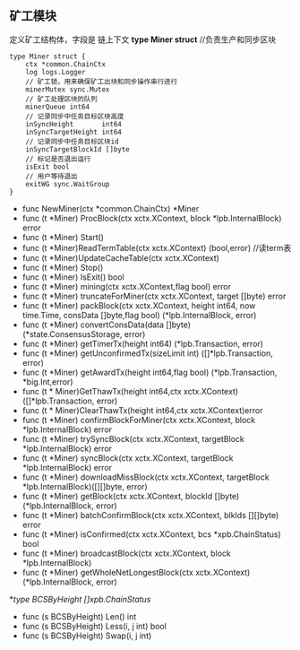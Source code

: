 ## 矿工模块
定义矿工结构体，字段是 链上下文
**type Miner struct**   //负责生产和同步区块 
```
type Miner struct {
    ctx *common.ChainCtx
    log logs.Logger
    // 矿工锁，用来确保矿工出块和同步操作串行进行
    minerMutex sync.Mutex
    // 矿工处理区块的队列
    minerQueue int64
    // 记录同步中任务目标区块高度
    inSyncHeight       int64
    inSyncTargetHeight int64
    // 记录同步中任务目标区块id
    inSyncTargetBlockId []byte
    // 标记是否退出运行
    isExit bool
    // 用户等待退出
    exitWG sync.WaitGroup
}
``` 
* func NewMiner(ctx *common.ChainCtx) *Miner  
* func (t *Miner) ProcBlock(ctx xctx.XContext, block *lpb.InternalBlock) error  
* func (t *Miner) Start()  
* func (t *Miner)ReadTermTable(ctx xctx.XContext) (bool,error)  //读term表  
* func (t *Miner)UpdateCacheTable(ctx xctx.XContext)  
* func (t *Miner) Stop()  
* func (t *Miner) IsExit() bool   
* func (t *Miner) mining(ctx xctx.XContext,flag bool) error  
* func (t *Miner) truncateForMiner(ctx xctx.XContext, target []byte) error  
* func (t *Miner) packBlock(ctx xctx.XContext, height int64,
    now time.Time, consData []byte,flag bool) (*lpb.InternalBlock, error)   
* func (t *Miner) convertConsData(data []byte) (*state.ConsensusStorage, error)   
* func (t *Miner) getTimerTx(height int64) (*lpb.Transaction, error)   
* func (t *Miner) getUnconfirmedTx(sizeLimit int) ([]*lpb.Transaction, error)   
* func (t *Miner) getAwardTx(height int64,flag bool) (*lpb.Transaction, *big.Int,error)   
* func (t * Miner)GetThawTx(height int64,ctx xctx.XContext)([]*lpb.Transaction, error)  
* func (t * Miner)ClearThawTx(height int64,ctx xctx.XContext)error  
* func (t *Miner) confirmBlockForMiner(ctx xctx.XContext, block *lpb.InternalBlock) error  
* func (t *Miner) trySyncBlock(ctx xctx.XContext, targetBlock *lpb.InternalBlock) error   
* func (t *Miner) syncBlock(ctx xctx.XContext, targetBlock *lpb.InternalBlock) error  
* func (t *Miner) downloadMissBlock(ctx xctx.XContext, targetBlock *lpb.InternalBlock)([][]byte, error)  
* func (t *Miner) getBlock(ctx xctx.XContext, blockId []byte) (*lpb.InternalBlock, error)   
* func (t *Miner) batchConfirmBlock(ctx xctx.XContext, blkIds [][]byte) error   
* func (t *Miner) isConfirmed(ctx xctx.XContext, bcs *xpb.ChainStatus) bool  
* func (t *Miner) broadcastBlock(ctx xctx.XContext, block *lpb.InternalBlock)   
* func (t *Miner) getWholeNetLongestBlock(ctx xctx.XContext) (*lpb.InternalBlock, error)   

**type BCSByHeight []*xpb.ChainStatus**  
* func (s BCSByHeight) Len() int   
* func (s BCSByHeight) Less(i, j int) bool  
* func (s BCSByHeight) Swap(i, j int)